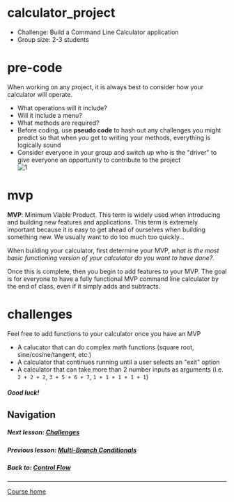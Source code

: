 # calculator_project
- Challenge: Build a Command Line Calculator application
- Group size: 2-3 students  

# pre-code
When working on any project, it is always best to consider how your calculator will operate.  
- What operations will it include?  
- Will it include a menu?  
- What methods are required?  
- Before coding, use **pseudo code** to hash out any challenges you might predict so that when you get to writing your methods, everything is logically sound
- Consider everyone in your group and switch up who is the "driver" to give everyone an opportunity to contribute to the project  
![1](http://i.imgur.com/UtpaQnm.gif)  

# mvp
**MVP**: Minimum Viable Product. This term is widely used when introducing and building new features and applications. This term is extremely important because it is easy to get ahead of ourselves when building something new. We usually want to do too much too quickly...   

When building your calculator, first determine your MVP, *what is the most basic functioning version of your calculator do you want to have done?*.   

Once this is complete, then you begin to add features to your MVP. The goal is for everyone to have a fully functional MVP command line calculator by the end of class, even if it simply adds and subtracts.

# challenges
Feel free to add functions to your calculator once you have an MVP  
- A calucator that can do complex math functions (square root, sine/cosine/tangent, etc.)
- A calculator that continues running until a user selects an "exit" option
- A calculator that can take more than 2 number inputs as arguments (i.e. `2 + 2 + 2`, `3 + 5 + 6 + 7`, `1 + 1 + 1 + 1 + 1`)  

##### Good luck!


## Navigation  
##### Next lesson: [Challenges](https://github.com/Coderdotnew/intro_web_apps_dgm/tree/master/03_class/04_challenges)    
##### Previous lesson: [Multi-Branch Conditionals](https://github.com/Coderdotnew/intro_web_apps_dgm/tree/master/03_class/02_multiple_branches)  
##### Back to: [Control Flow](https://github.com/Coderdotnew/intro_web_apps_dgm/tree/master/03_class)  
---  
[Course home](https://github.com/Coderdotnew/intro_web_apps_dgm)     